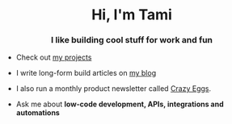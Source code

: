 <h1 align="center">Hi, I'm Tami</h1>
<h3 align="center">I like building cool stuff for work and fun</h3>

- Check out [my projects]([https://tamilore.co](https://tammilore.vercel.app/projects))

- I write long-form build articles on [my blog]([https://tamilore.co/blog](https://tammilore.vercel.app/blog))

- I also run a monthly product newsletter called [Crazy Eggs](https://crazyeggs.substack.com).

- Ask me about **low-code development, APIs, integrations and automations**

